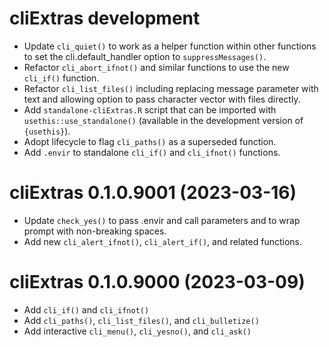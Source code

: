# cliExtras development

* Update `cli_quiet()` to work as a helper function within other functions to set the cli.default_handler option to `suppressMessages()`.
* Refactor `cli_abort_ifnot()` and similar functions to use the new `cli_if()` function.
* Refactor `cli_list_files()` including replacing message parameter with text and allowing option to pass character vector with files directly.
* Add `standalone-cliExtras.R` script that can be imported with `usethis::use_standalone()` (available in the development version of `{usethis}`).
* Adopt lifecycle to flag `cli_paths()` as a superseded function.
* Add `.envir` to standalone `cli_if()` and `cli_ifnot()` functions.

# cliExtras 0.1.0.9001 (2023-03-16)

* Update `check_yes()` to pass .envir and call parameters and to wrap prompt with non-breaking spaces.
* Add new `cli_alert_ifnot()`, `cli_alert_if()`, and related functions.

# cliExtras 0.1.0.9000 (2023-03-09)

* Add `cli_if()` and `cli_ifnot()`
* Add `cli_paths()`, `cli_list_files()`, and `cli_bulletize()`
* Add interactive `cli_menu()`, `cli_yesno()`, and `cli_ask()`
